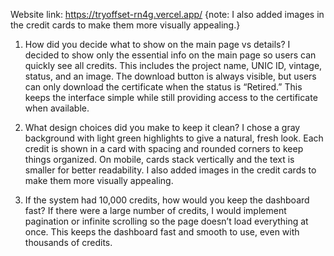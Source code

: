 
Website link: https://tryoffset-rn4g.vercel.app/
{note:  I also added images in the credit cards to make them more visually appealing.}

1. How did you decide what to show on the main page vs details?
I decided to show only the essential info on the main page so users can quickly see all credits. This includes the project name, UNIC ID, vintage, status, and an image. The download button is always visible, but users can only download the certificate when the status is “Retired.” This keeps the interface simple while still providing access to the certificate when available.

2. What design choices did you make to keep it clean?
I chose a gray background with light green highlights to give a natural, fresh look. Each credit is shown in a card with spacing and rounded corners to keep things organized. On mobile, cards stack vertically and the text is smaller for better readability. I also added images in the credit cards to make them more visually appealing.

3. If the system had 10,000 credits, how would you keep the dashboard fast?
If there were a large number of credits, I would implement pagination or infinite scrolling so the page doesn’t load everything at once. This keeps the dashboard fast and smooth to use, even with thousands of credits.